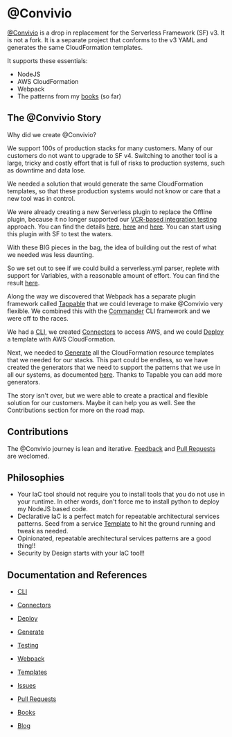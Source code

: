 # @Convivio

[@Convivio](https://github.com/jgilbert01/convivio) is a drop in replacement for the Serverless Framework (SF) v3. It is not a fork. It is a separate project that conforms to the v3 YAML and generates the same CloudFormation templates.

It supports these essentials:
* NodeJS
* AWS CloudFormation
* Webpack
* The patterns from my [books](https://www.amazon.com/stores/John-Gilbert/author/B07BDR3P6P) (so far)

## The @Convivio Story

Why did we create @Convivio?

We support 100s of production stacks for many customers.
Many of our customers do not want to upgrade to SF v4.
Switching to another tool is a large, tricky and costly effort that is full of risks to production systems, such as downtime and data lose.

We needed a solution that would generate the same CloudFormation templates, so that these production systems would not know or care that a new tool was in control.

We were already creating a new Serverless plugin to replace the Offline plugin, because it no longer supported our [VCR-based integration testing](https://medium.com/@jgilbert001/transitive-end-to-end-testing-7ef1cd907a2b) approach. You can find the details [here](https://github.com/jgilbert01/convivio/tree/master/packages/serverless-plugin), [here](https://github.com/jgilbert01/convivio/tree/master/packages/webpack) and [here](https://github.com/jgilbert01/convivio/tree/master/packages/testing). You can start using this plugin with SF to test the waters.

With these BIG pieces in the bag, the idea of building out the rest of what we needed was less daunting.

So we set out to see if we could build a serverless.yml parser, replete with support for Variables, with a reasonable amount of effort. You can find the result [here](https://github.com/jgilbert01/convivio/tree/master/packages/parse).

Along the way we discovered that Webpack has a separate plugin framework called [Tappable](https://www.npmjs.com/package/tapable) that we could leverage to make @Convivio very flexible. We combined this with the [Commander](https://www.npmjs.com/package/commander) CLI framework and we were off to the races.

We had a [CLI](https://github.com/jgilbert01/convivio/tree/master/packages/cli), we created [Connectors](https://github.com/jgilbert01/convivio/tree/master/packages/connectors) to access AWS, and we could [Deploy](https://github.com/jgilbert01/convivio/tree/master/packages/deploy) a template with AWS CloudFormation.

Next, we needed to [Generate](https://github.com/jgilbert01/convivio/tree/master/packages/gen) all the CloudFormation resource templates that we needed for our stacks. This part could be endless, so we have created the generators that we need to support the patterns that we use in all our systems, as documented [here](https://www.amazon.com/stores/John-Gilbert/author/B07BDR3P6P). Thanks to Tapable you can add more generators.

The story isn't over, but we were able to create a practical and flexible solution for our customers. Maybe it can help you as well. See the Contributions section for more on the road map.

## Contributions
The @Convivio journey is lean and iterative.
[Feedback](https://github.com/jgilbert01/convivio/issues) and [Pull Requests](https://github.com/jgilbert01/convivio/pulls) are weclomed.

## Philosophies
* Your IaC tool should not require you to install tools that you do not use in your runtime. In other words, don't force me to install python to deploy my NodeJS based code.
* Declarative IaC is a perfect match for repeatable architectural services patterns. Seed from a service [Template](https://github.com/jgilbert01/convivio/tree/master/templates) to hit the ground running and tweak as needed.
* Opinionated, repeatable arechitectural services patterns are a good thing!!
* Security by Design starts with your IaC tool!!


## Documentation and References

* [CLI](https://github.com/jgilbert01/convivio/tree/master/packages/cli)
* [Connectors](https://github.com/jgilbert01/convivio/tree/master/packages/connectors)
* [Deploy](https://github.com/jgilbert01/convivio/tree/master/packages/deploy)
* [Generate](https://github.com/jgilbert01/convivio/tree/master/packages/gen)
* [Testing](https://github.com/jgilbert01/convivio/tree/master/packages/webpack) 
* [Webpack](https://github.com/jgilbert01/convivio/tree/master/packages/testing)
* [Templates](https://github.com/jgilbert01/convivio/tree/master/templates)

* [Issues](https://github.com/jgilbert01/convivio/issues)
* [Pull Requests](https://github.com/jgilbert01/convivio/pulls)

* [Books](https://www.amazon.com/stores/John-Gilbert/author/B07BDR3P6P)
* [Blog](https://medium.com/@jgilbert001)

